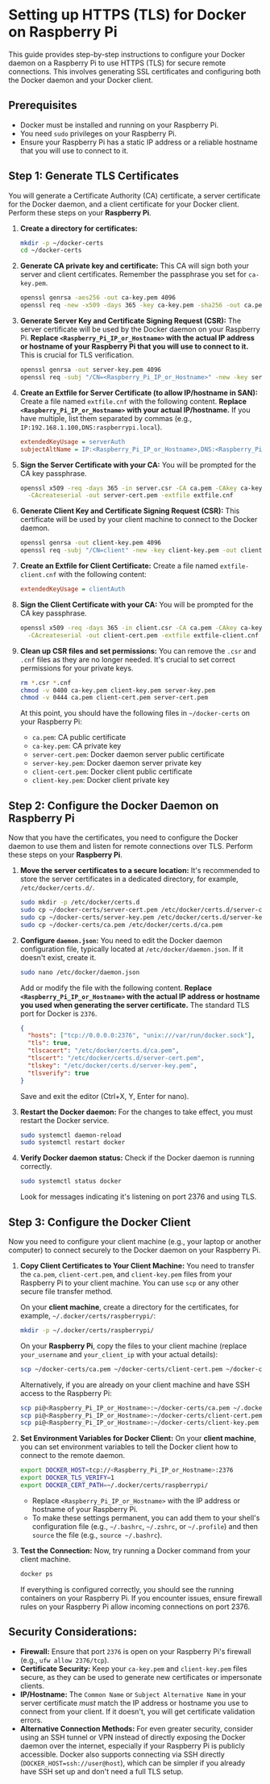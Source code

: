 # Setting up HTTPS (TLS) for Docker on Raspberry Pi

This guide provides step-by-step instructions to configure your Docker daemon on a Raspberry Pi to use HTTPS (TLS) for secure remote connections. This involves generating SSL certificates and configuring both the Docker daemon and your Docker client.

## Prerequisites

*   Docker must be installed and running on your Raspberry Pi.
*   You need `sudo` privileges on your Raspberry Pi.
*   Ensure your Raspberry Pi has a static IP address or a reliable hostname that you will use to connect to it.

## Step 1: Generate TLS Certificates

You will generate a Certificate Authority (CA) certificate, a server certificate for the Docker daemon, and a client certificate for your Docker client. Perform these steps on your **Raspberry Pi**.

1.  **Create a directory for certificates:**

    ```bash
    mkdir -p ~/docker-certs
    cd ~/docker-certs
    ```

2.  **Generate CA private key and certificate:**
    This CA will sign both your server and client certificates. Remember the passphrase you set for `ca-key.pem`.

    ```bash
    openssl genrsa -aes256 -out ca-key.pem 4096
    openssl req -new -x509 -days 365 -key ca-key.pem -sha256 -out ca.pem
    ```

3.  **Generate Server Key and Certificate Signing Request (CSR):**
    The server certificate will be used by the Docker daemon on your Raspberry Pi. **Replace `<Raspberry_Pi_IP_or_Hostname>` with the actual IP address or hostname of your Raspberry Pi that you will use to connect to it.** This is crucial for TLS verification.

    ```bash
    openssl genrsa -out server-key.pem 4096
    openssl req -subj "/CN=<Raspberry_Pi_IP_or_Hostname>" -new -key server-key.pem -out server.csr
    ```

4.  **Create an Extfile for Server Certificate (to allow IP/hostname in SAN):**
    Create a file named `extfile.cnf` with the following content. **Replace `<Raspberry_Pi_IP_or_Hostname>` with your actual IP/hostname.** If you have multiple, list them separated by commas (e.g., `IP:192.168.1.100,DNS:raspberrypi.local`).

    ```ini
    extendedKeyUsage = serverAuth
    subjectAltName = IP:<Raspberry_Pi_IP_or_Hostname>,DNS:<Raspberry_Pi_IP_or_Hostname>
    ```

5.  **Sign the Server Certificate with your CA:**
    You will be prompted for the CA key passphrase.

    ```bash
    openssl x509 -req -days 365 -in server.csr -CA ca.pem -CAkey ca-key.pem \
      -CAcreateserial -out server-cert.pem -extfile extfile.cnf
    ```

6.  **Generate Client Key and Certificate Signing Request (CSR):**
    This certificate will be used by your client machine to connect to the Docker daemon.

    ```bash
    openssl genrsa -out client-key.pem 4096
    openssl req -subj "/CN=client" -new -key client-key.pem -out client.csr
    ```

7.  **Create an Extfile for Client Certificate:**
    Create a file named `extfile-client.cnf` with the following content:

    ```ini
    extendedKeyUsage = clientAuth
    ```

8.  **Sign the Client Certificate with your CA:**
    You will be prompted for the CA key passphrase.

    ```bash
    openssl x509 -req -days 365 -in client.csr -CA ca.pem -CAkey ca-key.pem \
      -CAcreateserial -out client-cert.pem -extfile extfile-client.cnf
    ```

9.  **Clean up CSR files and set permissions:**
    You can remove the `.csr` and `.cnf` files as they are no longer needed. It's crucial to set correct permissions for your private keys.

    ```bash
    rm *.csr *.cnf
    chmod -v 0400 ca-key.pem client-key.pem server-key.pem
    chmod -v 0444 ca.pem client-cert.pem server-cert.pem
    ```

    At this point, you should have the following files in `~/docker-certs` on your Raspberry Pi:
    *   `ca.pem`: CA public certificate
    *   `ca-key.pem`: CA private key
    *   `server-cert.pem`: Docker daemon server public certificate
    *   `server-key.pem`: Docker daemon server private key
    *   `client-cert.pem`: Docker client public certificate
    *   `client-key.pem`: Docker client private key

## Step 2: Configure the Docker Daemon on Raspberry Pi

Now that you have the certificates, you need to configure the Docker daemon to use them and listen for remote connections over TLS. Perform these steps on your **Raspberry Pi**.

1.  **Move the server certificates to a secure location:**
    It's recommended to store the server certificates in a dedicated directory, for example, `/etc/docker/certs.d/`.

    ```bash
    sudo mkdir -p /etc/docker/certs.d
    sudo cp ~/docker-certs/server-cert.pem /etc/docker/certs.d/server-cert.pem
    sudo cp ~/docker-certs/server-key.pem /etc/docker/certs.d/server-key.pem
    sudo cp ~/docker-certs/ca.pem /etc/docker/certs.d/ca.pem
    ```

2.  **Configure `daemon.json`:**
    You need to edit the Docker daemon configuration file, typically located at `/etc/docker/daemon.json`. If it doesn't exist, create it.

    ```bash
    sudo nano /etc/docker/daemon.json
    ```

    Add or modify the file with the following content. **Replace `<Raspberry_Pi_IP_or_Hostname>` with the actual IP address or hostname you used when generating the server certificate.** The standard TLS port for Docker is `2376`.

    ```json
    {
      "hosts": ["tcp://0.0.0.0:2376", "unix:///var/run/docker.sock"],
      "tls": true,
      "tlscacert": "/etc/docker/certs.d/ca.pem",
      "tlscert": "/etc/docker/certs.d/server-cert.pem",
      "tlskey": "/etc/docker/certs.d/server-key.pem",
      "tlsverify": true
    }
    ```

    Save and exit the editor (Ctrl+X, Y, Enter for nano).

3.  **Restart the Docker daemon:**
    For the changes to take effect, you must restart the Docker service.

    ```bash
    sudo systemctl daemon-reload
    sudo systemctl restart docker
    ```

4.  **Verify Docker daemon status:**
    Check if the Docker daemon is running correctly.

    ```bash
    sudo systemctl status docker
    ```
    Look for messages indicating it's listening on port 2376 and using TLS.

## Step 3: Configure the Docker Client

Now you need to configure your client machine (e.g., your laptop or another computer) to connect securely to the Docker daemon on your Raspberry Pi.

1.  **Copy Client Certificates to Your Client Machine:**
    You need to transfer the `ca.pem`, `client-cert.pem`, and `client-key.pem` files from your Raspberry Pi to your client machine. You can use `scp` or any other secure file transfer method.

    On your **client machine**, create a directory for the certificates, for example, `~/.docker/certs/raspberrypi/`:

    ```bash
    mkdir -p ~/.docker/certs/raspberrypi/
    ```

    On your **Raspberry Pi**, copy the files to your client machine (replace `your_username` and `your_client_ip` with your actual details):

    ```bash
    scp ~/docker-certs/ca.pem ~/docker-certs/client-cert.pem ~/docker-certs/client-key.pem your_username@your_client_ip:~/.docker/certs/raspberrypi/
    ```
    Alternatively, if you are already on your client machine and have SSH access to the Raspberry Pi:

    ```bash
    scp pi@<Raspberry_Pi_IP_or_Hostname>:~/docker-certs/ca.pem ~/.docker/certs/raspberrypi/
    scp pi@<Raspberry_Pi_IP_or_Hostname>:~/docker-certs/client-cert.pem ~/.docker/certs/raspberrypi/
    scp pi@<Raspberry_Pi_IP_or_Hostname>:~/docker-certs/client-key.pem ~/.docker/certs/raspberrypi/
    ```

2.  **Set Environment Variables for Docker Client:**
    On your **client machine**, you can set environment variables to tell the Docker client how to connect to the remote daemon.

    ```bash
    export DOCKER_HOST=tcp://<Raspberry_Pi_IP_or_Hostname>:2376
    export DOCKER_TLS_VERIFY=1
    export DOCKER_CERT_PATH=~/.docker/certs/raspberrypi/
    ```
    *   Replace `<Raspberry_Pi_IP_or_Hostname>` with the IP address or hostname of your Raspberry Pi.
    *   To make these settings permanent, you can add them to your shell's configuration file (e.g., `~/.bashrc`, `~/.zshrc`, or `~/.profile`) and then `source` the file (e.g., `source ~/.bashrc`).

3.  **Test the Connection:**
    Now, try running a Docker command from your client machine.

    ```bash
    docker ps
    ```
    If everything is configured correctly, you should see the running containers on your Raspberry Pi. If you encounter issues, ensure firewall rules on your Raspberry Pi allow incoming connections on port 2376.

## Security Considerations:

*   **Firewall:** Ensure that port `2376` is open on your Raspberry Pi's firewall (e.g., `ufw allow 2376/tcp`).
*   **Certificate Security:** Keep your `ca-key.pem` and `client-key.pem` files secure, as they can be used to generate new certificates or impersonate clients.
*   **IP/Hostname:** The `Common Name` or `Subject Alternative Name` in your server certificate *must* match the IP address or hostname you use to connect from your client. If it doesn't, you will get certificate validation errors.
*   **Alternative Connection Methods:** For even greater security, consider using an SSH tunnel or VPN instead of directly exposing the Docker daemon over the internet, especially if your Raspberry Pi is publicly accessible. Docker also supports connecting via SSH directly (`DOCKER_HOST=ssh://user@host`), which can be simpler if you already have SSH set up and don't need a full TLS setup.
